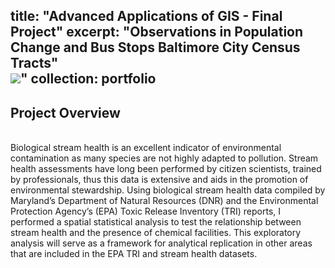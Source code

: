title: "Advanced Applications of GIS - Final Project"
excerpt: "Observations in Population Change and Bus Stops Baltimore City Census Tracts"
 <br/><img src='/portfolio/images/Balt City Pop Change.png'>"
collection: portfolio
---

<h2>Project Overview</h2>
<br>
Biological stream health is an excellent indicator of environmental contamination as many species are not highly adapted to pollution. Stream health assessments have long been performed by citizen scientists, trained by professionals, thus this data is extensive and aids in the promotion of environmental stewardship. Using biological stream health data compiled by Maryland’s Department of Natural Resources (DNR) and the Environmental Protection Agency’s (EPA) Toxic Release Inventory (TRI) reports, I performed a spatial statistical analysis to test the relationship between stream health and the presence of chemical facilities. This exploratory analysis will serve as a framework for analytical replication in other areas that are included in the EPA TRI and stream health datasets.

